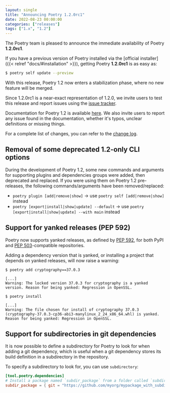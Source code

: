 ```yaml
---
layout: single
title: "Announcing Poetry 1.2.0rc1"
date: 2022-08-23 00:00:00
categories: ["releases"]
tags: ["1.x", "1.2"]
---
```


The Poetry team is pleased to announce the immediate availability of Poetry **1.2.0rc1**.

<!--more-->

If you have a previous version of Poetry installed via the [official installer]({{< relref "docs/#installation" >}}),
getting Poetry **1.2.0rc1** is as easy as:

```bash
$ poetry self update --preview
```

With this release, Poetry 1.2 now enters a stabilization phase, where no new feature will be merged.

Since 1.2.0rc1 is a near-exact representation of 1.2.0, we invite users to test this release and
report issues using the [issue tracker](https://github.com/python-poetry/poetry/issues "Poetry's issue tracker").

Documentation for Poetry 1.2 is available [here](https://python-poetry.org/docs/1.2/). We also invite users to report
any issue found in the documentation, whether it's typos, unclear definitions or missing things.

For a complete list of changes, you can refer to the [change log](/history).

## Removal of some deprecated 1.2-only CLI options

During the development of Poetry 1.2, some new commands and arguments for supporting plugins and dependencies groups
were added, then deprecated and replaced. If you were using them on Poetry 1.2 pre-releases, the following
commands/arguments have been removed/replaced:

- `poetry plugin [add|remove|show]` -> use `poetry self [add|remove|show]` instead
- `poetry [export|install|show|update] --default` -> use `poetry [export|install|show|update] --with main` instead

## Support for yanked releases (PEP 592)

Poetry now supports yanked releases, as defined by [PEP 592](https://peps.python.org/pep-0592/), for both PyPI
and [PEP 503](https://peps.python.org/pep-0503/)-compatible repositories.

Adding a dependency version that is yanked, or installing a project that depends on yanked releases, will now raise a
warning:

```shell
$ poetry add cryptography==37.0.3

[...]
Warning: The locked version 37.0.3 for cryptography is a yanked version. Reason for being yanked: Regression in OpenSSL.
```

```shell
$ poetry install

[...]
Warning: The file chosen for install of cryptography 37.0.3 (cryptography-37.0.3-cp36-abi3-manylinux_2_24_x86_64.whl) is yanked. Reason for being yanked: Regression in OpenSSL.
```

## Support for subdirectories in git dependencies

It is now possible to define a subdirectory for Poetry to look for when adding a git dependency, which is useful when a
git dependency stores its build definition in a subdirectory in the repository.

To specify a subdirectory to look for, you can use `subdirectory`:

```toml
[tool.poetry.dependencies]
# Install a package named `subdir_package` from a folder called `subdir` within the repository
subdir_package = { git = "https://github.com/myorg/mypackage_with_subdirs.git", subdirectory = "subdir" }
```
